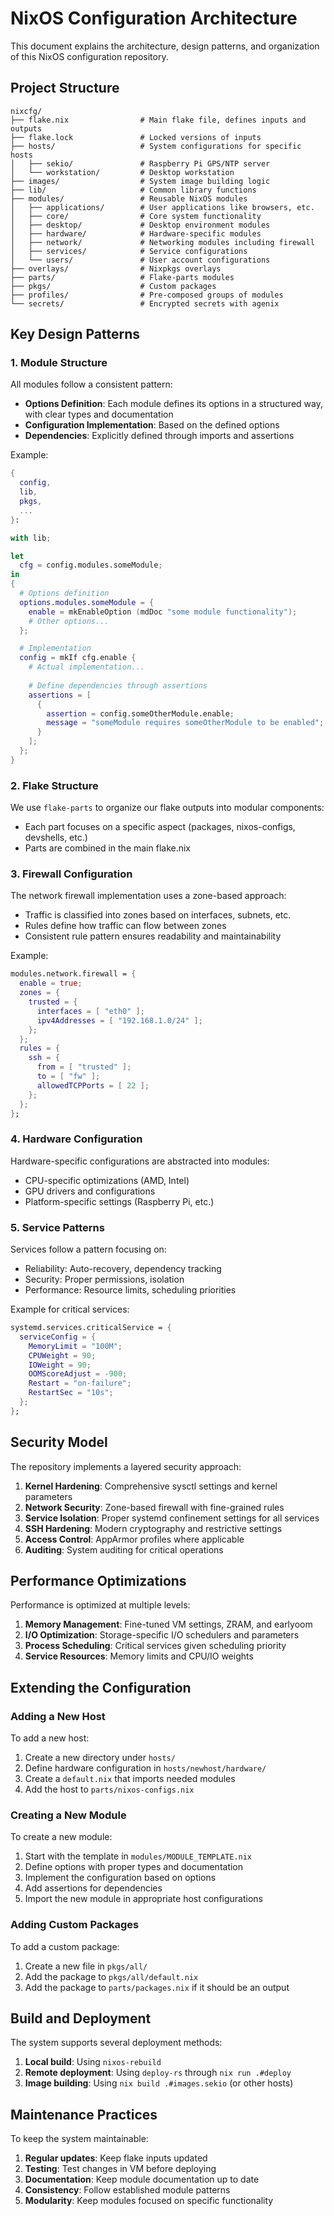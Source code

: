 # NixOS Configuration Architecture

This document explains the architecture, design patterns, and organization of this NixOS configuration repository.

## Project Structure

```
nixcfg/
├── flake.nix                # Main flake file, defines inputs and outputs
├── flake.lock               # Locked versions of inputs
├── hosts/                   # System configurations for specific hosts
│   ├── sekio/               # Raspberry Pi GPS/NTP server
│   └── workstation/         # Desktop workstation
├── images/                  # System image building logic
├── lib/                     # Common library functions
├── modules/                 # Reusable NixOS modules
│   ├── applications/        # User applications like browsers, etc.
│   ├── core/                # Core system functionality
│   ├── desktop/             # Desktop environment modules
│   ├── hardware/            # Hardware-specific modules
│   ├── network/             # Networking modules including firewall
│   ├── services/            # Service configurations
│   └── users/               # User account configurations
├── overlays/                # Nixpkgs overlays
├── parts/                   # Flake-parts modules
├── pkgs/                    # Custom packages
├── profiles/                # Pre-composed groups of modules
└── secrets/                 # Encrypted secrets with agenix
```

## Key Design Patterns

### 1. Module Structure

All modules follow a consistent pattern:

- **Options Definition**: Each module defines its options in a structured way, with clear types and documentation
- **Configuration Implementation**: Based on the defined options
- **Dependencies**: Explicitly defined through imports and assertions

Example:
```nix
{
  config,
  lib,
  pkgs,
  ...
}:

with lib;

let
  cfg = config.modules.someModule;
in
{
  # Options definition
  options.modules.someModule = {
    enable = mkEnableOption (mdDoc "some module functionality");
    # Other options...
  };

  # Implementation
  config = mkIf cfg.enable {
    # Actual implementation...
    
    # Define dependencies through assertions
    assertions = [
      {
        assertion = config.someOtherModule.enable;
        message = "someModule requires someOtherModule to be enabled";
      }
    ];
  };
}
```

### 2. Flake Structure

We use `flake-parts` to organize our flake outputs into modular components:

- Each part focuses on a specific aspect (packages, nixos-configs, devshells, etc.)
- Parts are combined in the main flake.nix

### 3. Firewall Configuration

The network firewall implementation uses a zone-based approach:

- Traffic is classified into zones based on interfaces, subnets, etc.
- Rules define how traffic can flow between zones
- Consistent rule pattern ensures readability and maintainability

Example:
```nix
modules.network.firewall = {
  enable = true;
  zones = {
    trusted = {
      interfaces = [ "eth0" ];
      ipv4Addresses = [ "192.168.1.0/24" ];
    };
  };
  rules = {
    ssh = {
      from = [ "trusted" ];
      to = [ "fw" ];
      allowedTCPPorts = [ 22 ];
    };
  };
};
```

### 4. Hardware Configuration

Hardware-specific configurations are abstracted into modules:

- CPU-specific optimizations (AMD, Intel)
- GPU drivers and configurations
- Platform-specific settings (Raspberry Pi, etc.)

### 5. Service Patterns

Services follow a pattern focusing on:

- Reliability: Auto-recovery, dependency tracking
- Security: Proper permissions, isolation
- Performance: Resource limits, scheduling priorities

Example for critical services:
```nix
systemd.services.criticalService = {
  serviceConfig = {
    MemoryLimit = "100M";
    CPUWeight = 90;
    IOWeight = 90;
    OOMScoreAdjust = -900;
    Restart = "on-failure";
    RestartSec = "10s";
  };
};
```

## Security Model

The repository implements a layered security approach:

1. **Kernel Hardening**: Comprehensive sysctl settings and kernel parameters
2. **Network Security**: Zone-based firewall with fine-grained rules
3. **Service Isolation**: Proper systemd confinement settings for all services
4. **SSH Hardening**: Modern cryptography and restrictive settings
5. **Access Control**: AppArmor profiles where applicable
6. **Auditing**: System auditing for critical operations

## Performance Optimizations

Performance is optimized at multiple levels:

1. **Memory Management**: Fine-tuned VM settings, ZRAM, and earlyoom
2. **I/O Optimization**: Storage-specific I/O schedulers and parameters
3. **Process Scheduling**: Critical services given scheduling priority
4. **Service Resources**: Memory limits and CPU/IO weights

## Extending the Configuration

### Adding a New Host

To add a new host:

1. Create a new directory under `hosts/`
2. Define hardware configuration in `hosts/newhost/hardware/`
3. Create a `default.nix` that imports needed modules
4. Add the host to `parts/nixos-configs.nix`

### Creating a New Module

To create a new module:

1. Start with the template in `modules/MODULE_TEMPLATE.nix`
2. Define options with proper types and documentation
3. Implement the configuration based on options
4. Add assertions for dependencies
5. Import the new module in appropriate host configurations

### Adding Custom Packages

To add a custom package:

1. Create a new file in `pkgs/all/`
2. Add the package to `pkgs/all/default.nix`
3. Add the package to `parts/packages.nix` if it should be an output

## Build and Deployment

The system supports several deployment methods:

1. **Local build**: Using `nixos-rebuild`
2. **Remote deployment**: Using `deploy-rs` through `nix run .#deploy`
3. **Image building**: Using `nix build .#images.sekio` (or other hosts)

## Maintenance Practices

To keep the system maintainable:

1. **Regular updates**: Keep flake inputs updated
2. **Testing**: Test changes in VM before deploying
3. **Documentation**: Keep module documentation up to date
4. **Consistency**: Follow established module patterns
5. **Modularity**: Keep modules focused on specific functionality